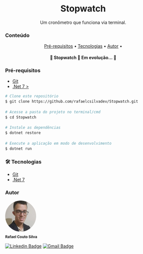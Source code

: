 <h1 align="center">Stopwatch</h1>
<p align="center">Um cronômetro que funciona via terminal.</p>

<h3>Conteúdo</h3>
<p align="center">
    <a href="#pre-requisitos">Pré-requisitos</a> •
    <a href="#tecnologias">Tecnologias</a> •
    <a href="#autor">Autor</a> •
</p>

<h4 align="center"> 
	🚀 Stopwatch 🚀 Em evolução...  🚀
</h4>

<h3 align="left" id="pre-requisitos">Pré-requisitos</h3>
<ul>
    <li>
        <a href="https://git-scm.com/">Git</a>
    </li>
    <li>
        <a href="https://dotnet.microsoft.com/pt-br/download">.Net 7 ></a>
    </li>
</ul>

```bash
# Clone este repositório
$ git clone https://github.com/rafaelcsilvadev/Stopwatch.git

# Acesse a pasta do projeto no terminal/cmd
$ cd Stopwatch

# Instale as dependências
$ dotnet restore

# Execute a aplicação em modo de desenvolvimento
$ dotnet run
```

<h3 align="left" id="tecnologias">🛠 Tecnologias</h3>
<ul>
    <li>
        <a href="https://git-scm.com/">Git</a>
    </li>
    <li>
        <a href="https://dotnet.microsoft.com/pt-br/download/dotnet/7.0">.Net 7</a>
    </li>
</ul>

<h3 align="left">Autor</h3>
 <img style="border-radius: 50%;" src="./readme_assets/autor.jpeg" width="100px;" alt=""/>
 <br />
 <sub>
    <b>Rafael Couto Silva</b>
</sub>


[![Linkedin Badge](https://img.shields.io/badge/-Rafael-blue?style=flat-square&logo=Linkedin&logoColor=white&link=https://www.linkedin.com/in/rafa-couto/)](https://www.linkedin.com/in/rafa-couto/) 
[![Gmail Badge](https://img.shields.io/badge/-rafacsilva016@gmail.com-c14438?style=flat-square&logo=Gmail&logoColor=white&link=mailto:rafacsilva016@gmail.com)](mailto:rafacsilva016@gmail.com)